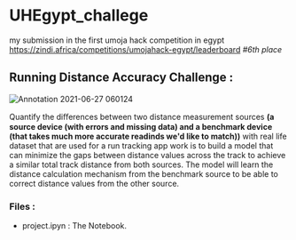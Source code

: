 # UHEgypt_challege
my submission in the first umoja hack competition in egypt
https://zindi.africa/competitions/umojahack-egypt/leaderboard *#6th place*
## Running Distance Accuracy Challenge :

![Annotation 2021-06-27 060124](https://user-images.githubusercontent.com/59618586/123532404-27f75780-d70d-11eb-8fd6-3d6148549983.png)

Quantify the diﬀerences between two distance measurement sources __(a source device (with errors and missing data) and a benchmark device (that takes much more accurate readinds we'd like to match))__ with real life dataset that are used for a run tracking app work is to build a model that can minimize the gaps between distance values across the track to achieve a similar total track distance from both sources. The model will learn the distance calculation mechanism from the benchmark source to be able to correct distance values from the other source.

### Files :
* project.ipyn : The Notebook.
